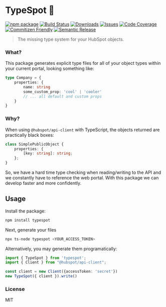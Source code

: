 # TypeSpot 💫

[![npm package][npm-img]][npm-url]
[![Build Status][build-img]][build-url]
[![Downloads][downloads-img]][downloads-url]
[![Issues][issues-img]][issues-url]
[![Code Coverage][codecov-img]][codecov-url]
[![Commitizen Friendly][commitizen-img]][commitizen-url]
[![Semantic Release][semantic-release-img]][semantic-release-url]

> The missing type system for your HubSpot objects.

### What?
This package generates explicit type files for all of your object types within your current portal, looking something like:

```ts
type Company = {
    properties: {
        name: string
        some_custom_prop: 'cool' | 'cooler'
        // ... all default and custom props
    }
}
```

### Why?
When using `@hubspot/api-client` with TypeScript, the objects returned are practically black boxes:
```ts
class SimplePublicObject {
    properties: {
        [key: string]: string;
    };        
}
```

So, we have a hard time type checking when reading/writing to the API and we constantly have to reference the web portal. With this package we can develop faster and more confidently.

## Usage
Install the package:
```bash
npm install typespot
```

Next, generate your files
```bash
npx ts-node typespot <YOUR_ACCESS_TOKEN>
```
Alternatively, you may generate them programatically:
```ts
import { TypeSpot } from 'typespot';
import { Client } from "@hubspot/api-client";

const client = new Client({accessToken: 'secret'})
new TypeSpot({ client }).write()
```

### License
MIT

[build-img]:https://github.com/invise/typespot/actions/workflows/release.yml/badge.svg
[build-url]:https://github.com/invise/typespot/actions/workflows/release.yml
[downloads-img]:https://img.shields.io/npm/dt/typespot
[downloads-url]:https://www.npmtrends.com/typespot
[npm-img]:https://img.shields.io/npm/v/typespot
[npm-url]:https://www.npmjs.com/package/typespot
[issues-img]:https://img.shields.io/github/issues/invise/typespot
[issues-url]:https://github.com/invise/typespot/issues
[codecov-img]:https://codecov.io/gh/invise/typespot/branch/main/graph/badge.svg
[codecov-url]:https://codecov.io/gh/invise/typespot
[semantic-release-img]:https://img.shields.io/badge/%20%20%F0%9F%93%A6%F0%9F%9A%80-semantic--release-e10079.svg
[semantic-release-url]:https://github.com/semantic-release/semantic-release
[commitizen-img]:https://img.shields.io/badge/commitizen-friendly-brightgreen.svg
[commitizen-url]:http://commitizen.github.io/cz-cli/

